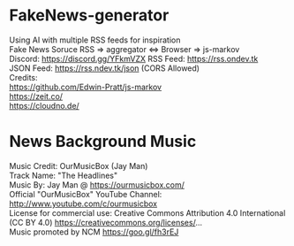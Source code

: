 # FakeNews-generator
Using AI with multiple RSS feeds for inspiration  
Fake News Soruce RSS => aggregator <=> Browser => js-markov  
Discord: https://discord.gg/YFkmVZX
RSS Feed: https://rss.ondev.tk  
JSON Feed: https://rss.ndev.tk/json (CORS Allowed)  
Credits:  
https://github.com/Edwin-Pratt/js-markov  
https://zeit.co/  
https://cloudno.de/

# News Background Music
Music Credit: OurMusicBox (Jay Man)  
Track Name: "The Headlines"  
Music By: Jay Man @ https://ourmusicbox.com/  
Official "OurMusicBox" YouTube Channel: http://www.youtube.com/c/ourmusicbox  
License for commercial use: Creative Commons Attribution 4.0 International (CC BY 4.0) https://creativecommons.org/licenses/...  
Music promoted by NCM https://goo.gl/fh3rEJ
